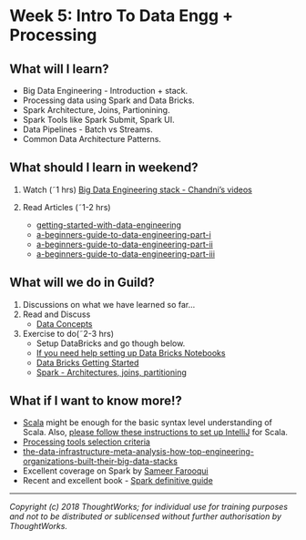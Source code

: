 # Week 5: Intro To Data Engg + Processing

## What will I learn?
* Big Data Engineering - Introduction + stack.
* Processing data using Spark and Data Bricks.
* Spark Architecture, Joins, Partionining.
* Spark Tools like Spark Submit, Spark UI.
* Data Pipelines - Batch vs Streams.
* Common Data Architecture Patterns.

## What should I learn in weekend?
1. Watch (˜1 hrs)
    [Big Data Engineering stack - Chandni’s videos](https://www.youtube.com/playlist?list=PLhjyp1p9ym5q_dULHQrxJXhZFiykpuxW4)

2. Read Articles (˜1-2 hrs)
    * [getting-started-with-data-engineering](https://medium.com/@richard534/getting-started-with-data-engineering-3d2e728d0c1f)
    * [a-beginners-guide-to-data-engineering-part-i](https://medium.com/@rchang/a-beginners-guide-to-data-engineering-part-i-4227c5c457d7)  
    * [a-beginners-guide-to-data-engineering-part-ii](https://medium.com/@rchang/a-beginners-guide-to-data-engineering-part-ii-47c4e7cbda71.) 
    * [a-beginners-guide-to-data-engineering-part-iii](https://medium.com/@rchang/a-beginners-guide-to-data-engineering-the-series-finale-2cc92ff14b0)


## What will we do in Guild?
1. Discussions on what we have learned so far...
2. Read and Discuss
    * [Data Concepts](https://docs.google.com/presentation/d/128NUUBcyFkSp0Y4lNWxFzFhXENIZHuT2bzhIcBZJcMM/edit#slide=id.g3bd0ed69af_1_558)
3. Exercise to do(˜2-3 hrs)
    * Setup DataBricks and go though below.
    * [If you need help setting up Data Bricks Notebooks](https://drive.google.com/drive/folders/1u30BJyCtWpoPwAlkb5bJqjfZOdXglAic)
    * [Data Bricks Getting Started](https://docs.databricks.com/getting-started/index.html)
    * [Spark - Architectures, joins, partitioning](https://docs.databricks.com/getting-started/spark/index.html)

## What if I want to know more!?
* [Scala](https://docs.scala-lang.org/tutorials/scala-for-java-programmers.html) might be enough for the basic syntax level  understanding of Scala.
Also, [please follow these instructions to set up IntelliJ](https://docs.google.com/document/d/18gdtnyQ4Ze5UnvAVVCN-GkNxvV2aNHR_LNyh0kDTq4A/edit#heading=h.pgupim5kxzr0) for Scala.
* [Processing tools selection criteria](https://docs.google.com/presentation/d/1fTfEkbRb8uwFuPu-kuwbASmMyHOxzzz8hySY1Qit2Ig/edit#slide=id.g37231d4ee1_0_198)
* [the-data-infrastructure-meta-analysis-how-top-engineering-organizations-built-their-big-data-stacks](https://www.stitchdata.com/blog/the-data-infrastructure-meta-analysis-how-top-engineering-organizations-built-their-big-data-stacks/)
* Excellent coverage on Spark by [Sameer Farooqui](https://www.youtube.com/watch?v=7ooZ4S7Ay6Y)
* Recent and excellent book  - [Spark definitive guide](https://learning.oreilly.com/library/view/spark-the-definitive/9781491912201/)

---

*Copyright (c) 2018 ThoughtWorks; for individual use for training purposes and not to be distributed or sublicensed without further authorisation by ThoughtWorks.*
